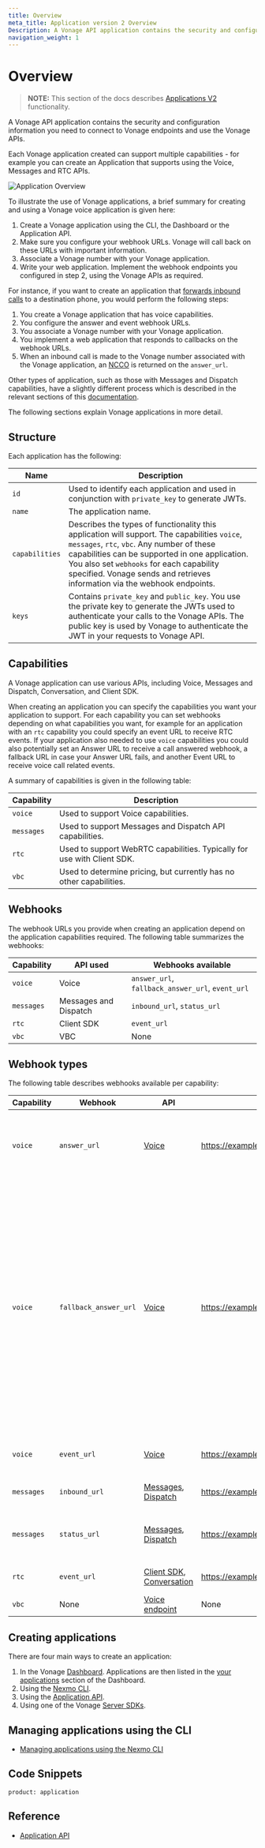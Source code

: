 ```yaml
---
title: Overview
meta_title: Application version 2 Overview
Description: A Vonage API application contains the security and configuration information you need to connect to Vonage endpoints and use the Vonage APIs. 
navigation_weight: 1
---
```


# Overview

> **NOTE:** This section of the docs describes [Applications V2](/api/application.v2) functionality.

A Vonage API application contains the security and configuration information you need to connect to Vonage endpoints and use the Vonage APIs.

Each Vonage application created can support multiple capabilities - for example you can create an Application that supports using the Voice, Messages and RTC APIs.

![Application Overview](/images/vonage_application_v2.png "Application Overview")

To illustrate the use of Vonage applications, a brief summary for creating and using a Vonage voice application is given here:

1. Create a Vonage application using the CLI, the Dashboard or the Application API.
2. Make sure you configure your webhook URLs. Vonage will call back on these URLs with important information.
3. Associate a Vonage number with your Vonage application.
4. Write your web application. Implement the webhook endpoints you configured in step 2, using the Vonage APIs as required.

For instance, if you want to create an application that [forwards inbound calls](/voice/voice-api/code-snippets/connect-an-inbound-call) to a destination phone, you would perform the following steps:

1. You create a Vonage application that has voice capabilities.
2. You configure the answer and event webhook URLs.
3. You associate a Vonage number with your Vonage application.
4. You implement a web application that responds to callbacks on the webhook URLs.
5. When an inbound call is made to the Vonage number associated with the Vonage application, an [NCCO](/voice/voice-api/ncco-reference) is returned on the `answer_url`.

Other types of application, such as those with Messages and Dispatch capabilities, have a slightly different process which is described in the relevant sections of this [documentation](/application/overview).

The following sections explain Vonage applications in more detail.

## Structure

Each application has the following:

|Name | Description|
|-- | --|
|`id` | Used to identify each application and used in conjunction with `private_key` to generate JWTs.|
|`name` | The application name.|
|`capabilities` | Describes the types of functionality this application will support. The capabilities `voice`, `messages`, `rtc`, `vbc`. Any number of these capabilities can be supported in one application. You also set `webhooks` for each capability specified. Vonage sends and retrieves information via the webhook endpoints.|
|`keys` | Contains `private_key` and `public_key`. You use the private key to generate the JWTs used to authenticate your calls to the Vonage APIs. The public key is used by Vonage to authenticate the JWT in your requests to Vonage API.|

## Capabilities

A Vonage application can use various APIs, including Voice, Messages and Dispatch, Conversation, and Client SDK.

When creating an application you can specify the capabilities you want your application to support. For each capability you can set webhooks depending on what capabilities you want, for example for an application with an `rtc` capability you could specify an event URL to receive RTC events. If your application also needed to use `voice` capabilities you could also potentially set an Answer URL to receive a call answered webhook, a fallback URL in case your Answer URL fails, and another Event URL to receive voice call related events.

A summary of capabilities is given in the following table:

|Capability | Description|
|---|---|
|`voice` | Used to support Voice capabilities.|
|`messages` | Used to support Messages and Dispatch API capabilities.|
|`rtc` | Used to support WebRTC capabilities. Typically for use with Client SDK.|
|`vbc` | Used to determine pricing, but currently has no other capabilities.|

## Webhooks

The webhook URLs you provide when creating an application depend on the application capabilities required. The following table summarizes the webhooks:

|Capability | API used | Webhooks available |
|--- | --- | ---|
|`voice` | Voice | `answer_url`, `fallback_answer_url`, `event_url`|
|`messages` | Messages and Dispatch | `inbound_url`, `status_url`|
|`rtc` | Client SDK | `event_url`|
|`vbc` | VBC | None|

## Webhook types

The following table describes webhooks available per capability:

|Capability | Webhook | API | Example | Description|
|--- | --- | --- | --- | --- |
|`voice` | `answer_url` | [Voice](/voice/voice-api/overview) | https://example.com/webhooks/answer | The URL that Vonage make a request to when a call is placed/received. Must return an NCCO.|
|`voice` | `fallback_answer_url` | [Voice](/voice/voice-api/overview) | https://example.com/webhooks/fallback | If the `fallback_answer_url` is set, Vonage makes a request to it if the `answer_url` is offline or returns an HTTP error code or the `event_url` is offline or returns an error code and an event is expected to return an NCCO. The `fallback_answer_url` must return an NCCO. If your `fallback_answer_url` fails after two attempts for an initial NCCO, the call is ended. If your `fallback_answer_url` fails after two attempts for a call in progress, the call flow is continued.|
|`voice` | `event_url` | [Voice](/voice/voice-api/overview) | https://example.com/webhooks/event | Vonage will send call events (e.g. ringing, answered) to this URL.|
|`messages` | `inbound_url` | [Messages](/messages/overview), [Dispatch](/dispatch/overview) | https://example.com/webhooks/inbound | Vonage will forward inbound messages to this URL.|
|`messages` | `status_url` | [Messages](/messages/overview), [Dispatch](/dispatch/overview) | https://example.com/webhooks/status | Vonage will send message status updates (for example, `delivered`, `seen`) to this URL.|
|`rtc` | `event_url` | [Client SDK](/client-sdk/overview), [Conversation](/conversation/overview) | https://example.com/webhooks/rtcevent | Vonage will send RTC events to this URL.|
|`vbc` | None | [Voice endpoint](/voice/voice-api/ncco-reference#connect) | None | Not used |

## Creating applications

There are four main ways to create an application:

1. In the Vonage [Dashboard](https://dashboard.nexmo.com). Applications are then listed in the [your applications](https://dashboard.nexmo.com/applications) section of the Dashboard.
2. Using the [Nexmo CLI](/application/nexmo-cli).
3. Using the [Application API](/api/application.v2).
4. Using one of the Vonage [Server SDKs](/tools).

## Managing applications using the CLI

* [Managing applications using the Nexmo CLI](/application/nexmo-cli)

## Code Snippets

```code_snippet_list
product: application
```

## Reference

* [Application API](https://developer.nexmo.com/api/application.v2)
